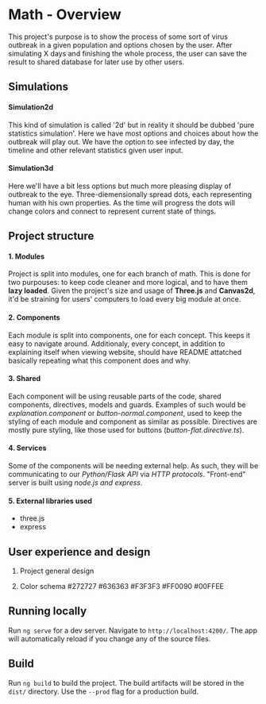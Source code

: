 # Math - Overview

This project's purpose is to show the process of some sort of virus outbreak in a given population and options chosen by the user. After simulating X days and finishing the whole process, the user can save the result to shared database for later use by other users.

## Simulations

#### Simulation2d
This kind of simulation is called '2d' but in reality it should be dubbed 'pure statistics simulation'. Here we have most options and choices about how the outbreak will play out. We have the option to see infected by day, the timeline and other relevant statistics given user input.

#### Simulation3d
Here we'll have a bit less options but much more pleasing display of outbreak to the eye. Three-diemensionally spread dots, each representing human with his own properties. As the time will progress the dots will change colors and connect to represent current state of things.



## Project structure

#### 1. Modules
Project is split into modules, one for each branch of math. This is done for two purpouses: to keep code cleaner and more logical, and to have them **lazy loaded**. Given the project's size and usage of **Three.js** and **Canvas2d**, it'd be straining for users' computers to load every big module at once.

#### 2. Components
Each module is split into components, one for each concept. This keeps it easy to navigate around. Additionaly, every concept, in addition to explaining itself when viewing website, should have README attatched basically repeating what this component does and why.

#### 3. Shared
Each component will be using reusable parts of the code, shared components, directives, models and guards. Examples of such would be *explanation.component* or *button-normal.component*, used to keep the styling of each module and component as similar as possible. Directives are mostly pure styling, like those used for buttons (*button-flat.directive.ts*).

#### 4. Services
Some of the components will be needing external help. As such, they will be communicating to our *Python/Flask API* via *HTTP protocols*. "Front-end" server is built using *node.js and express*.

#### 5. External libraries used
- three.js
- express

## User experience and design

1. Project general design

2. Color schema
#272727
#636363
#F3F3F3
#FF0090
#00FFEE

## Running locally

Run `ng serve` for a dev server. Navigate to `http://localhost:4200/`. The app will automatically reload if you change any of the source files. 

## Build

Run `ng build` to build the project. The build artifacts will be stored in the `dist/` directory. Use the `--prod` flag for a production build.
